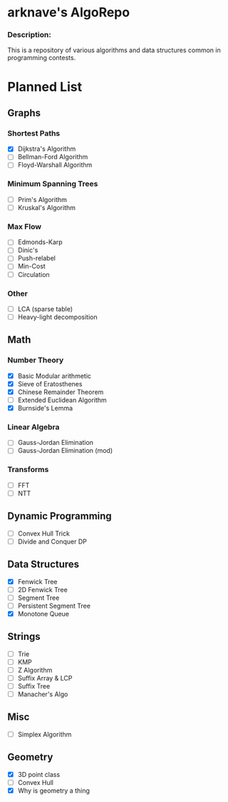 arknave's AlgoRepo
===

### Description: 
This is a repository of various algorithms and data structures common in programming contests.

# Planned List

## Graphs

### Shortest Paths
- [X] Dijkstra's Algorithm
- [ ] Bellman-Ford Algorithm
- [ ] Floyd-Warshall Algorithm

### Minimum Spanning Trees
- [ ] Prim's Algorithm
- [ ] Kruskal's Algorithm

### Max Flow
- [ ] Edmonds-Karp
- [ ] Dinic's
- [ ] Push-relabel
- [ ] Min-Cost
- [ ] Circulation

### Other
- [ ] LCA (sparse table)
- [ ] Heavy-light decomposition

## Math

### Number Theory
- [X] Basic Modular arithmetic
- [X] Sieve of Eratosthenes
- [X] Chinese Remainder Theorem
- [ ] Extended Euclidean Algorithm
- [X] Burnside's Lemma

### Linear Algebra
- [ ] Gauss-Jordan Elimination
- [ ] Gauss-Jordan Elimination (mod)

### Transforms
- [ ] FFT
- [ ] NTT

## Dynamic Programming
- [ ] Convex Hull Trick
- [ ] Divide and Conquer DP

## Data Structures
- [X] Fenwick Tree
- [ ] 2D Fenwick Tree
- [ ] Segment Tree
- [ ] Persistent Segment Tree
- [X] Monotone Queue

## Strings
- [ ] Trie
- [ ] KMP
- [ ] Z Algorithm
- [ ] Suffix Array & LCP
- [ ] Suffix Tree
- [ ] Manacher's Algo

## Misc
- [ ] Simplex Algorithm

## Geometry
- [X] 3D point class
- [ ] Convex Hull
- [X] Why is geometry a thing
